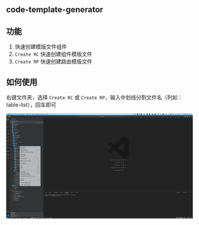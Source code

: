 ## code-template-generator

## 功能

1. 快速创建模版文件组件
2. `Create RC` 快速创建组件模版文件
3. `Create RP` 快速创建路由模版文件

## 如何使用

右键文件夹，选择 `Create RC` 或 `Create RP`，输入中划线分割文件名（列如：table-list），回车即可

![conv_ops](./assets/demo.gif)

